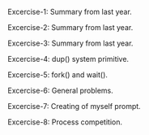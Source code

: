 Excercise-1: Summary from last year.

Excercise-2: Summary from last year.

Excercise-3: Summary from last year.

Excercise-4: dup() system primitive.

Excercise-5: fork() and wait().

Excercise-6: General problems.

Excercise-7: Creating of myself prompt.

Excercise-8: Process competition.
